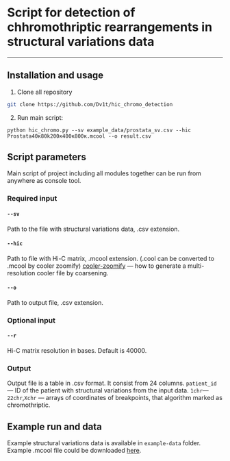 # Script for detection of chhromothriptic rearrangements in structural variations data

---

## Installation and usage

1. Clone all repository
```bash
git clone https://github.com/Dv1t/hic_chromo_detection
```
2. Run main script:
```
python hic_chromo.py --sv example_data/prostata_sv.csv --hic Prostata40к80k200к400к800к.mcool --o result.csv
```

## Script parameters
Main script of project including all modules together can be run from anywhere as console tool.

### Required input

#### `--sv`
Path to the file with structural variations data, .csv extension.

#### `--hic`
Path to file with Hi-C matrix, .mcool extension. (.cool can be converted to .mcool by cooler zoomify)
[cooler-zoomify](https://cooler.readthedocs.io/en/latest/cli.html#cooler-zoomify) — how to generate a multi-resolution cooler file by coarsening.

#### `--o`
Path to output file, .csv extension.

### Optional input

#### `--r`
Hi-C matrix resolution in bases. Default is 40000.

### Output
Output file is a table in .csv format. It consist from 24 columns.
`patient_id` — ID of the patient with structural variations from the input data.
`1chr`—`22chr`,`Xchr` — arrays of coordinates of breakpoints, that algorithm marked as chromothriptic.

## Example run and data
Example structural variations data is available in `example-data` folder. Example .mcool file could be downloaded [here](https://disk.yandex.ru/d/adY1-p4Nfhgj9Q).
